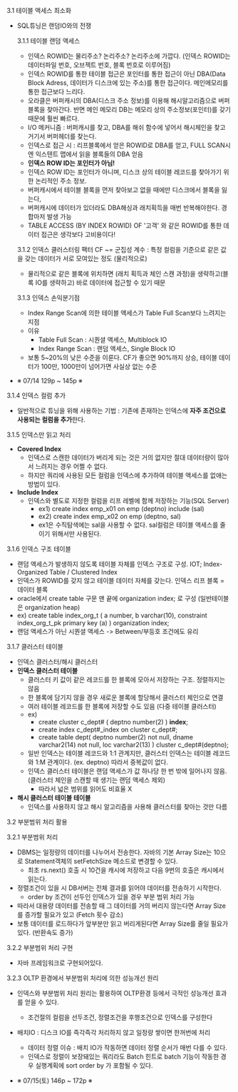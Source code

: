 3.1 테이블 액세스 최소화
- SQL튜닝은 랜덤IO와의 전쟁

  3.1.1 테이블 랜덤 액세스
    - 인덱스 ROWID는 물리주소? 논리주소? 논리주소에 가깝다. (인덱스 ROWID는 데이터파일 번호, 오브젝트 번호, 블록 번호로 이루어짐)
    - 인덱스 ROWID를 통한 테이블 접근은 포인터를 통한 접근이 아닌 DBA(Data Block Adress, 데이터가 디스크에 있는 주소)를 통한 접근이다. 메인메모리를 통한 접근보다 느리다.
    - 오라클은 버퍼캐시의 DBA(디스크 주소 정보)를 이용해 해시알고리즘으로 버퍼 블록을 찾아간다. 반면 메인 메모리 DB는 메모리 상의 주소정보(포인터)를 갖기때문에 훨씬 빠르다.
    - I/O 메커니즘 : 버퍼캐시를 찾고, DBA를 해쉬 함수에 넣어서 해시체인을 찾고 거기서 버퍼헤더를 찾는다.
    - 인덱스로 접근 시 : 리프블록에서 얻은 ROWID로 DBA를 얻고, FULL SCAN시엔 익스텐트 맵에서 읽을 블록들의 DBA 얻음
    - <b>인덱스 ROW ID는 포인터가 아님!</b>
    - 인덱스 ROW ID는 포인터가 아니며, 디스크 상의 테이블 레코드를 찾아가기 위한 논리적인 주소 정보.
    - 버퍼캐시에서 테이블 블록을 먼저 찾아보고 없을 때에만 디스크에서 블록을 잃는다,
    - 버퍼캐시에 데이터가 있더라도 DBA해싱과 래치획득을 매번 반복해야한다. 경합마저 발생 가능
    - TABLE ACCESS (BY INDEX ROWID) OF '고객' 와 같은 ROWID를 통한 데이터 접근은 생각보다 고비용이다!
 
  3.1.2 인덱스 클러스터링 팩터 CF ~= 군집성 계수
  : 특정 컬럼을 기준으로 같은 값을 갖는 데이터가 서로 모여있는 정도 (물리적으로)
  - 물리적으로 같은 블록에 위치하면 (래치 획득과 체인 스캔 과정)을 생략하고(블록 IO를 생략하고) 바로 데이터에 접근할 수 있기 때문

  3.1.3 인덱스 손익분기점
  - Index Range Scan에 의한 테이블 액세스가 Table Full Scan보다 느려지는 지점
  - 이유
    - Table Full Scan : 시퀀셜 액세스, Multiblock IO
    - Index Range Scan : 랜덤 액세스, Single Block IO
  - 보통 5~20%의 낮은 수준을 이룬다. CF가 좋으면 90%까지 상승, 테이블 데이터가 100만, 1000만이 넘어가면 사실상 없는 수준

- ※ 07/14 129p ~ 145p ※

3.1.4 인덱스 컬럼 추가
- 일반적으로 튜닝을 위해 사용하는 기법 : 기존에 존재하는 인덱스에 <b>자주 조건으로 사용되는 컬럼을 추가</b>한다.

3.1.5 인덱스만 읽고 처리
- <b>Covered Index</b>
  - 인덱스로 스캔한 데이터가 버리게 되는 것은 거의 없지만 절대 데이터량이 많아서 느려지는 경우 어쩔 수 없다.
  - 하지만 쿼리에 사용된 모든 컬럼을 인덱스에 추가하여 테이블 액세스를 없애는 방법이 있다. 
- <b>Include Index</b>
  - 인덱스와 별도로 지정한 컬럼을 리프 레벨에 함께 저장하는 기능(SQL Server)
    - ex1) create index emp_x01 on emp (deptno) include (sal)
    - ex2) create index emp_x02 on emp (deptno, sal)
    - ex1은 수직탐색에는 sal을 사용할 수 없다. sal컬럼은 테이블 액세스를 줄이기 위해서만 사용된다.

3.1.6 인덱스 구조 테이블
- 랜덤 액세스가 발생하지 않도록 테이블 자체를 인덱스 구조로 구성. IOT; Index-Organized Table / Clustered Index
- 인덱스가 ROWID를 갖지 않고 테이블 데이터 자체를 갖는다. 인덱스 리프 블록 = 데이터 블록
- oracle에서 create table 구문 맨 끝에 organization index; 로 구성 (일반테이블은 organization heap)
- ex) create table index_org_t ( a number, b varchar(10), constraint index_org_t_pk primary key (a) ) organization index;
- 랜덤 액세스가 아닌 시퀀셜 액세스 -> Between/부등호 조건에도 유리

3.1.7 클러스터 테이블
- 인덱스 클러스터/해시 클러스터
- <b>인덱스 클러스터 테이블</b>
  - 클러스터 키 값이 같은 레코드를 한 블록에 모아서 저장하는 구조. 정렬하지는 않음
  - 한 블록에 담기지 않을 경우 새로운 블록에 할당해서 클러스터 체인으로 연결
  - 여러 테이블 레코드를 한 블록에 저장할 수도 있음 (다중 테이블 클러스터)
  - ex)
    - create cluster c_dept# ( deptno number(2) ) <b>index</b>;
    - create index c_dept#_index on cluster c_dept#;
    - create table dept( deptno number(2) not null, dname varchar2(14) not null, loc varchar2(13) ) cluster c_dept#(deptno);
  - 일반 인덱스는 테이블 레코드와 1:1 관계지만, 클러스터 인덱스는 테이블 레코드와 1:M 관계이다. (ex. deptno) 따라서 중복값이 없다.
  - 인덱스 클러스터 테이블은 랜덤 액세스가 값 하나당 한 번 밖에 일어나지 않음.(클러스터 체인을 스캔할 때 생기는 랜덤 액세스 제외)
    - 따라서 넓은 범위를 읽어도 비효율 X
- <b>해시 클러스터 테이블 테이블</b>
  - 인덱스를 사용하지 않고 해시 알고리즘을 사용해 클러스터를 찾아는 것만 다름

3.2 부분범위 처리 활용

3.2.1 부분범위 처리
- DBMS는 일정량의 데이터를 나누어서 전송한다. 자바의 기본 Array Size는 10으로 Statement객체의 setFetchSize 메소드로 변경할 수 있다.
  - 최초 rs.next() 호출 시 10건을 캐시에 저장하고 다음 9번의 호출은 캐시에서 읽는다.
- 정렬조건이 있을 시 DB서버는 전체 결과를 읽어야 데이터를 전송하기 시작한다.
  - order by 조건이 선두인 인덱스가 있을 경우 부분 범위 처리 가능
- 따라서 대용량 데이터를 전송할 때 그 데이터를 거의 버리지 않는다면 Array Size를 증가할 필요가 있고 (Fetch 횟수 감소)
- 보통 데이터를 로드하다가 앞부분만 읽고 버리게된다면 Array Size를 줄일 필요가 있다. (반환속도 증가)

3.2.2 부분범위 처리 구현
- 자바 프레임워크로 구현되어있다.

3.2.3 OLTP 환경에서 부분범위 처리에 의한 성능개선 원리
- 인덱스와 부분범위 처리 원리는 활용하여 OLTP환경 등에서 극적인 성능개선 효과를 얻을 수 있다.
  - 조건절의 컬럼을 선두조건, 정렬조건을 후행조건으로 인덱스를 구성한다
- 배치IO : 디스크 IO를 즉각즉각 처리하지 않고 일정량 쌓이면 한꺼번에 처리
  - 데이터 정렬 이슈 : 배치 IO가 작동하면 데이터 정렬 순서가 매번 다를 수 있다.
  - 인덱스로 정렬이 보장돼있는 쿼리라도 Batch 힌트로 batch 기능이 작동한 경우 실행계획에 sort order by 가 포함될 수 있다.

- ※ 07/15(토) 146p ~ 172p ※


